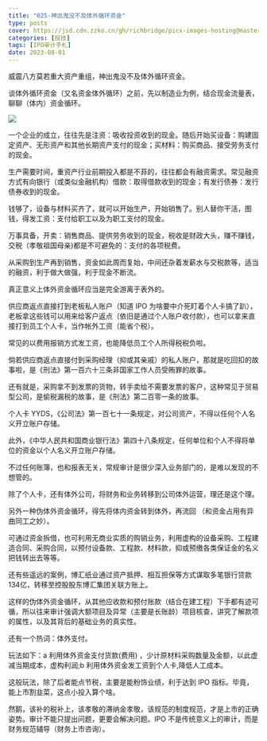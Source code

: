 ```yaml
---
title: "025-神出鬼没不及体外循环资金"
type: posts
cover: https://jsd.cdn.zzko.cn/gh/richbridge/picx-images-hosting@master/thumbnail/audit.jpg
categories: [投技]
tags: [IPO审计手札]
date: 2023-08-01
---
```

威震八方莫若重大资产重组，神出鬼没不及体外循环资金。

谈体外循环资金（又名资金体外循环）之前，先以制造业为例，结合现金流量表，聊聊（体内）资金循环。

![](https://img.richfan.site/ibank/IPO审计札记/025-神出鬼没不及体外循环资金.webp)

一个企业的成立，往往先是注资：吸收投资收到的现金。随后开始买设备：购建固定资产、无形资产和其他长期资产支付的现金；买材料：购买商品、接受劳务支付的现金。

生产需要时间，重资产行业前期投入都是不菲的，往往都会有融资需求。常见融资方式有向银行（或类似金融机构）借款：取得借款收到的现金；有发行债券：发行债券收到的现金。

钱够了，设备与材料买齐了，就可以开始生产，开始销售了。别人替你干活，图钱，得发工资：支付给职工以及为职工支付的现金。

万事具备，开卖：销售商品、提供劳务收到的现金，税收是财政大头，赚不赚钱，交税（孝敬祖国母亲)都是不可避免的：支付的各项税费。

从采购到生产再到销售，资金如此周而复始，中间还杂着发薪水与交税款等，适当的融资，利于做大做强，利于现金不断流。

真正意义上体外资金循环应当是完全游离于表外的。

供应商返点直接打到老板私人账户（知道 IPO 为啥要中介死盯着个人卡搞了趴），老板拿这些钱可以用来给客户返点（依旧是通过个人账户收付款），也可以拿来直接打到员工个人卡，当作帐外工资（能省个税）。

常见的以费用报销方式发工资，也能降低员工个人所得税税负啦。

倘若供应商返点直接付到采购经理（抑或其亲戚）的私人账户，那就是吃回扣的故事啦，是《刑法》第一百六十三条非国家工作人员受贿罪的故事。

还有就是，采购拿不到发票的货物，转手卖给不需要发票的客户，这种常见于贸易型公司，是偷税漏税的故事，是《刑法》第二百零一条的故事。

个人卡 YYDS，《公司法》第一百七十一条规定，对公司资产，不得以任何个人名义开立账户存储。

此外，《中华人民共和国商业银行法》第四十八条规定，任何单位和个人不得将单位的资金以个人名义开立账户存储。

不过任何账簿，也和报表无关，常规审计是很少深入业务部门的，是难以发现的不想管的。

除了个人卡，还有体外公司，将财务和业务转移到公司体外运营，理还是这个理。

另外一种伪体外资金循环，得先将体内资金转到体外，再流回 （和资金占用有异曲同工之妙）。

可通过资金拆借，也可利用无商业实质的购销业务，利用虚构的设备采购、工程建造合同、采购合同，以预付设备款、工程款、材料款，抑或预缴各类保证金的名义把钱转出去等等。

还有些遥远的案例，博汇纸业通过资产抵押、相互担保等方式谋取多笔银行贷款 134亿，转移至控股股东博汇集团关联方账上。

这样的伪体外资金循环，从其他应收款和预付账款（结合在建工程）下手都有迹可循，所以往来审计强调大额项目及异常（主要是长账龄）项目核查，讲究了解款项的属性，以及其背后的基础业务的真实性。

还有一个热词：体外支付。

玩法如下：a 利用体外资金支付货款(费用) ，少计原材料采购数量及金额，以此虚减当期成本，虚构利润;b 利用体外资金发工资到个人卡,降低人工成本。

这般玩法，除了后者能点节税，主要是能粉饰业绩，利于达到 IPO 指标。毕竟，能上市割韭菜，这点小投入算个啥。

然鹅，该补的税补上，该孝敬的滞纳金孝敬，该规范的制度规范，才是上市的正确姿势。审计不能只提出问题，更要会解决问题。IPO 不是传统意义上的审计，而是财务规范辅导（财务上市咨询）。